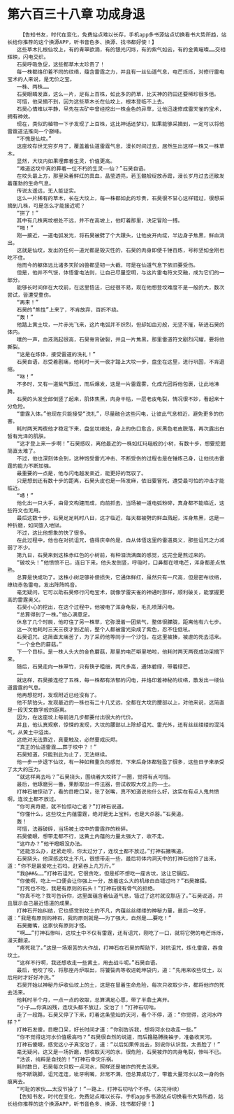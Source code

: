 # 第六百三十八章 功成身退
        【告知书友，时代在变化，免费站点难以长存，手机app多书源站点切换看书大势所趋，站长给你推荐的这个换源APP，听书音色多、换源、找书都好使！】
       这些草木扎根仙坟上，有的青翠欲滴，有的银光闪烁，有的紫气如云，有的金黄璀璨……交相辉映，闪电交织。
       石昊呼吸急促，这些都草木太珍贵了！
       每一株都烙印着不同的纹络，蕴含雷霆之力，并且有一丝仙道气息，电芒烁烁，对修行雷电宝术的人来说，是无价之宝。
       一株、两株……
       石昊眼睛发直，这么一片，足有上百株，如此多的药草，比天神的药田还要稀珍很多倍。
       可惜，他采摘不到，因为这些草木长在仙坟上，根本登临不上去。
       石昊心情难以平静，早先在古矿中曾经挖出一株金色的异草，让他迅速修成雷天雀的宝术，拥有神效。
       现在，类似的植物一下子发现了上百株，这比神话还梦幻，如果能够采摘到，一定可以将他雷霆道法推向一个巅峰。
       “不愧是仙坟。”
       这座坟存世无穷岁月了，覆盖着仙道雷霆气息，漫长时间过去，居然生出这样一株又一株草木。
       显然，大坟内如果埋葬着生灵，价值更高。
       “难道这坟中真的葬着一位不朽的生灵——仙？”石昊自语。
       在坟头最上方，那里染着鲜红的真血，晶莹透亮，若玉髓般绽放赤霞，漫长岁月过去还散发着蓬勃的生命气息。
       传说太遥远，无人能证实。
       这么一片稀有的草木，长在大坟上，每一株都如此的珍贵，石昊很不甘心这样错过，很想采摘到几株，可是怎么才能接近呢？
       “拼了！”
       其中有几株离坟根处不远，并不在高坡上，他盯着那里，决定冒险一搏。
       “啪！”
       刚一接近，一道电弧发光，将石昊被劈了个大跟头，让他皮开肉绽，半边身子焦黑，鲜血淌出。
       这就是仙坟，发出的任何一道光都是毁灭性的，石昊的肉身即便千锤百炼，号称坚如金刚也吃不住。
       他而今的躯体远比诸多天阶凶兽都坚韧一大截，可是在仙道气息下依旧要受伤。
       但是，他并不气馁，体悟雷电法则，让自己尽量空明，与这片雷电符文交融，成为它们的一部分。
       能够长时间伴在大坟前，在这里悟法，已经很不易，现在他想登坟难度不是一般的大，数次尝试，皆遭受重伤。
       “再来！”
       石昊的“熊性”上来了，不肯放弃，百折不挠。
       “轰！”
       他踏上黄土坟，一片赤光飞来，这片电弧并不炽烈，但却如血刃般，无坚不摧，斩进石昊的体内。
       噗的一声，血液溅起很高，石昊脊背破裂，并且一片焦黑，那里雷道符文剧烈闪耀，要将他撕裂。
       “这是在炼体，接受雷道的洗礼！”
       石昊自语，忍受着剧痛，他耗时一天一夜才踏上大坟一步，盘坐在这里，进行巩固，不肯退缩。
       “咻！”
       不多时，又有一道紫气飘过，而后爆发，这是一片雷霆雾，化成光团将他包裹，让此地沸腾。
       石昊的头发全部倒竖了起来，肌体焦黑，肉身干枯，一层老皮龟裂，情况很不妙，看起来十分危险。
       “雷霆入体。”他现在只能接受“洗礼”，尽量融合这些闪电，让彼此气息相近，避免更多的伤害。
       耗时两天两夜他才稳定下来，盘坐坟根处，身上的伤口愈合，灰黑色老皮脱落，再次露出白皙有光泽的肌肤。
       “这才登上来一步啊！”石昊感叹，离他最近的一株如红玛瑙般的小树，有数十步，想要挖掘简直太难了。
       不过，他也深刻体会到，这种饱受雷光冲击、不断受伤的过程也是在锤炼己身，让他抗击雷霆的能力不断加强。
       最重要的一点是，他与闪电越发亲近，能更好的驾驭了。
       只是想到还有数十步的距离，石昊头皮也是一阵发麻，依旧要冒死，遭受最可怕的冲击才能临近。
       “哧！”
       他化出一只大手，由骨文构建而成，向前抓去，当场被一道电弧粉碎，真身都不能临近，这些符文也无用。
       最后这数十步，石昊足足耗时八日，这才临近，每天都被劈的鲜血溅起，浑身焦黑，这是一种折磨，如同堕入地狱。
       不过，这比他想象的快了很多。
       在此过程中，他也在对抗诅咒，值得庆幸的是，自从体悟这里的雷道奥义，那些诅咒之力减弱了不少。
       第九日，石昊来到这株赤红色的小树前，有种泪流满面的感觉，这完全是熬过来的。
       “破坟头！”他愤愤不已，连日下来，他头发倒竖，呼吸时，口鼻都在喷电芒，浑身都差点焦熟。
       总算是快成功了。这株小树足够补偿损失，它通体鲜红，虽然只有一尺高，但是密布纹络，缭绕赤色雷电，发出阵阵鸣音。
       毫无疑问，它可以助石昊修行闪电宝术，就像学雷天雀的神通时那样，顺利破关，能掌握更高的雷霆奥义。
       石昊小心的挖出，在这个过程中，他被电了浑身龟裂，毛孔喷薄闪电。
       “总算得到了一株。”他心满意足。
       休息了几个时辰，他盯住了另一株草，它弥漫着一团紫气，整体很朦胧，距离他有六七步。
       这一次他耗时三天三夜才到近前，整个人都被雷光染成了紫色，忍不住低吼。
       石昊诅咒，这简直太痛苦了，为了采药他等同于一个沙包，在这里被揍，被虐的死去活来。
       “一个金色的蘑菇。”
       下一个目标，是一株人头大的金色蘑菇，那里的电芒噼里啪啦，他耗时两天两夜成功采摘下来。
       随后，石昊走向一株翠竹，只有筷子粗细，两尺多高，通体碧绿，带着绿芒。
       ……
       就这样，石昊接连挖了五株，每一株都有浓郁的闪电，并烙印着神秘的纹络，散发出一缕仙道雷霆的气息。
       他再想挖时，发现附近已经没有了。
       他不禁抬头，发现最近的一株也有二十几丈远，全都在大坟的腰部以上，对他来说，这简直是一段天文数字般的距离。
       因为，在这座坟上每前进几步都要付出很大的代价。
       并且，他认真观察，惊悚的发现，大坟的腰部以上除却诅咒、雷光外，还有丝丝缕缕的混沌气，从黄土中溢出。
       这绝对无法靠近，真要触及，必然要成灰烬。
       “真正的仙道雷霆……葬于坟中？！”
       石昊知道，只能到此为止了，无法继续。
       他一步一步退下仙坟，有一种如释重负的感觉，下来后身体都轻盈了很多，这些日子来承受了太大的压力。
       “就这样离去吗？”石昊挠头，围绕着大坟转了一圈，觉得有点可惜。
       最后，他琢磨另一番，果断取出一件法器，尝试收取大坟上的——土。
       打神石被惊动了，看的目瞪口呆，张了张嘴，真不知道说他什么好，这实在有点人鬼共愤啊，连坟土都不放过。
       “你可真奇葩，就不怕惊动亡者？”打神石说道。
       “你懂什么，这些坟土内蕴雷霆，绝对是无上宝料，也是大杀器。”石昊道。
       轰！
       可惜，法器破碎，当场被土坟中的雷霆炸的粉碎。
       石昊傻眼，想带走都不行，这黄土内蕴的力量太强大了，收不走。
       “这咋办？”他干瞪眼没办法。
       “还能怎么办，赶紧走呗，你太过分了，连坟土都不放过。”打神石撇嘴道。
       石昊挠头，他深感这坟土不凡，很想带走一些，最后将体内洞天中的打神石给拎了出来，道：“你不是最爱吃土石吗，赶紧吞上几万斤。”
       “我@##&……”打神石诅咒，它很贪吃，但是却不想吃一座古坟，这让它膈应。
       “你傻啊，吃上一口便会让你强上一分，放着这么大的机缘白白错过吗？”石昊撺掇。
       “打死也不吃，我是有原则的石头！”打神石很有骨气的拒绝。
       “你真不吃？我可告诉你，这里面蕴含着仙道气息，错过了这村就没那店了。”石昊说道，并且展示自己最近悟道的成果。
       打神石开始纠结，它也感觉到坟土的不凡，内蕴丝丝缕缕的神秘力量，最后一咬牙，道：“我是有原则的神石，我的原则就是——为了强大，自然是……要吃！”
       石昊撇嘴，这家伙有原则才怪。
       “啊……”打神石惨叫，这坟土中不仅有雷霆，还有诅咒，刚吃了一口，就将它劈的电芒烁烁，漫天翻滚。
       “疼死我了。”这是一场艰苦的大作战，打神石在石昊的帮助下，对抗诅咒，炼化雷霆，吞食坟土。
       “这样不行啊，我还想收走一些黄土，用去战斗呢。”石昊自语。
       最后，他咬了咬，将那座丹炉取出，将饕餮肉等收进乾坤袋内，道：“先用来收些坟土，以后用时才好好冲洗。”
       石昊开始以神秘丹炉收仙坟上的土，这是在冒着生命危险，每次只收取少许，都将他炸的死去活来。
       他耗时半个月，一点一点的收取，总算满足心愿，带了半鼎土离开。
       “小子……你真凶残，连坟头都不放过，没治了！”打神石叨咕。
       走了一段路，石昊又停了下来，盯着这条莹灿的天河，看个不停，道：“你觉得，这河水咋样？”
       打神石发傻，目瞪口呆，好长时间才道：“你别告诉我，想将河水也收走一些。”
       “你不觉得这河水价值极高吗？”石昊很自然的说道，而后撸胳膊挽袖子，准备收天河。
       打神石傻眼，感觉这小子真没治了，道：“以后如果传出去，别说你认识我，太丢脸了！”
       毫无疑问，这又是一场折磨，想收取天河的水，很危险，石昊被炸的肉身龟裂，惨叫不已。
       “活该，纯粹是自找的！”打神石幸灾乐祸。
       耗时数日，石昊每次只取一点河水，照样还是被炸的死去活来。
       他不断跳脚，诅咒连连，呲牙咧嘴，非常不满，但总算成功了，带着大量河水以及一身的伤痕离去。
       “可耻的家伙……太没节操了！”一路上，打神石叨咕个不停。（未完待续）
       【告知书友，时代在变化，免费站点难以长存，手机app多书源站点切换看书大势所趋，站长给你推荐的这个换源APP，听书音色多、换源、找书都好使！】
